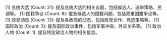 [1] 总统大选 (Count: 21): 提及总统大选的相关议题，包括候选人、选举策略、民调等。
[1] 国籍争议 (Count: 8): 提及候选人的国籍问题，包括双重国籍争议等。
[1] 政党动态 (Count: 13): 提及各政党的动态，包括政党合作、竞选策略等。
[1] 国际政治 (Count: 3): 提及国际政治事件，包括军事冲突、外交关系等。
[1] 政治人物 (Count: 1): 提及特定政治人物的相关信息。